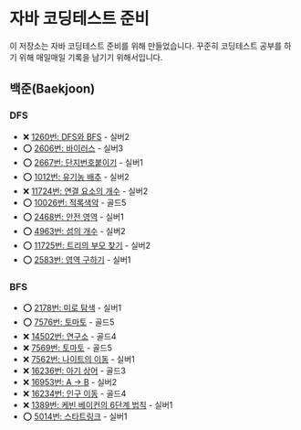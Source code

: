 # 자바 코딩테스트 준비

이 저장소는 자바 코딩테스트 준비를 위해 만들었습니다. 꾸준히 코딩테스트 공부를 하기 위해 매일매일 기록을 남기기 위해서입니다.

## 백준(Baekjoon)

### DFS

- ❌ [1260번: DFS와 BFS](./src/algorithm/dfs/code/dfs1.md) - 실버2 
- ⭕ [2606번: 바이러스](./src/algorithm/dfs/code/dfs2.md) - 실버3
- ⭕ [2667번: 단지번호붙이기](./src/algorithm/dfs/code/dfs3.md) - 실버1
- ⭕ [1012번: 유기농 배추](./src/algorithm/dfs/code/dfs4.md) - 실버2
- ❌ [11724번: 연결 요소의 개수](./src/algorithm/dfs/code/dfs5.md) - 실버2
- ⭕ [10026번: 적록색약](./src/algorithm/dfs/code/dfs6.md) - 골드5
- ⭕ [2468번: 안전 영역](./src/algorithm/dfs/code/dfs7.md) - 실버1
- ⭕ [4963번: 섬의 개수](./src/algorithm/dfs/code/dfs8.md) - 실버2
- ⭕ [11725번: 트리의 부모 찾기](./src/algorithm/dfs/code/dfs9.md) - 실버2
- ⭕ [2583번: 영역 구하기](./src/algorithm/dfs/code/dfs10.md) - 실버1

### BFS

- ⭕ [2178번: 미로 탐색](./src/algorithm/bfs/code/bfs1.md) - 실버1
- ⭕ [7576번: 토마토](./src/algorithm/bfs/code/bfs2.md) - 골드5
- ❌ [14502번: 연구소](./src/algorithm/bfs/code/bfs3.md) - 골드4
- ❌ [7569번: 토마토](./src/algorithm/bfs/code/bfs4.md) - 골드5
- ❌ [7562번: 나이트의 이동](./src/algorithm/bfs/code/bfs5.md) - 실버1
- ❌ [16236번: 아기 상어](./src/algorithm/bfs/code/bfs6.md) - 골드3
- ❌ [16953번: A → B](./src/algorithm/bfs/code/bfs7.md) - 실버2
- ❌ [16234번: 인구 이동](./src/algorithm/bfs/code/bfs8.md) - 골드4
- ❌ [1389번: 케빈 베이컨의 6단계 법칙](./src/algorithm/bfs/code/bfs9.md) - 실버1
- ⭕ [5014번: 스타트링크](./src/algorithm/bfs/code/bfs10.md) - 실버1